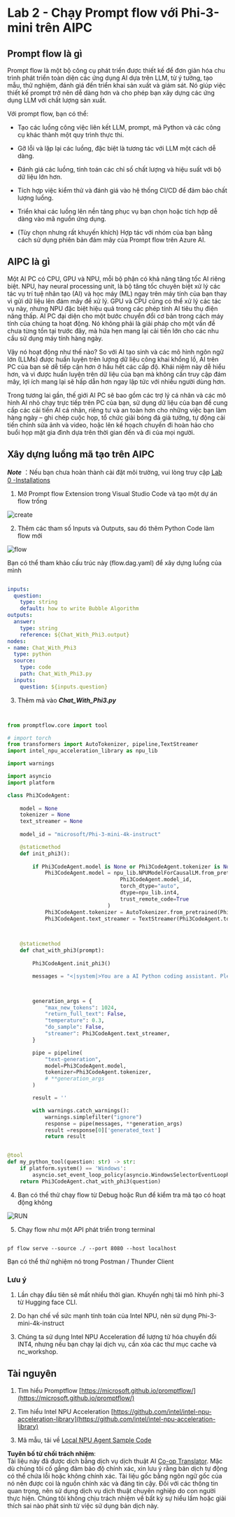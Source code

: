 <!--
CO_OP_TRANSLATOR_METADATA:
{
  "original_hash": "bc29f7fe7fc16bed6932733eac8c81b8",
  "translation_date": "2025-07-17T04:00:00+00:00",
  "source_file": "md/02.Application/02.Code/Phi3/VSCodeExt/HOL/AIPC/02.PromptflowWithNPU.md",
  "language_code": "vi"
}
-->
# **Lab 2 - Chạy Prompt flow với Phi-3-mini trên AIPC**

## **Prompt flow là gì**

Prompt flow là một bộ công cụ phát triển được thiết kế để đơn giản hóa chu trình phát triển toàn diện các ứng dụng AI dựa trên LLM, từ ý tưởng, tạo mẫu, thử nghiệm, đánh giá đến triển khai sản xuất và giám sát. Nó giúp việc thiết kế prompt trở nên dễ dàng hơn và cho phép bạn xây dựng các ứng dụng LLM với chất lượng sản xuất.

Với prompt flow, bạn có thể:

- Tạo các luồng công việc liên kết LLM, prompt, mã Python và các công cụ khác thành một quy trình thực thi.

- Gỡ lỗi và lặp lại các luồng, đặc biệt là tương tác với LLM một cách dễ dàng.

- Đánh giá các luồng, tính toán các chỉ số chất lượng và hiệu suất với bộ dữ liệu lớn hơn.

- Tích hợp việc kiểm thử và đánh giá vào hệ thống CI/CD để đảm bảo chất lượng luồng.

- Triển khai các luồng lên nền tảng phục vụ bạn chọn hoặc tích hợp dễ dàng vào mã nguồn ứng dụng.

- (Tùy chọn nhưng rất khuyến khích) Hợp tác với nhóm của bạn bằng cách sử dụng phiên bản đám mây của Prompt flow trên Azure AI.

## **AIPC là gì**

Một AI PC có CPU, GPU và NPU, mỗi bộ phận có khả năng tăng tốc AI riêng biệt. NPU, hay neural processing unit, là bộ tăng tốc chuyên biệt xử lý các tác vụ trí tuệ nhân tạo (AI) và học máy (ML) ngay trên máy tính của bạn thay vì gửi dữ liệu lên đám mây để xử lý. GPU và CPU cũng có thể xử lý các tác vụ này, nhưng NPU đặc biệt hiệu quả trong các phép tính AI tiêu thụ điện năng thấp. AI PC đại diện cho một bước chuyển đổi cơ bản trong cách máy tính của chúng ta hoạt động. Nó không phải là giải pháp cho một vấn đề chưa từng tồn tại trước đây, mà hứa hẹn mang lại cải tiến lớn cho các nhu cầu sử dụng máy tính hàng ngày.

Vậy nó hoạt động như thế nào? So với AI tạo sinh và các mô hình ngôn ngữ lớn (LLMs) được huấn luyện trên lượng dữ liệu công khai khổng lồ, AI trên PC của bạn sẽ dễ tiếp cận hơn ở hầu hết các cấp độ. Khái niệm này dễ hiểu hơn, và vì được huấn luyện trên dữ liệu của bạn mà không cần truy cập đám mây, lợi ích mang lại sẽ hấp dẫn hơn ngay lập tức với nhiều người dùng hơn.

Trong tương lai gần, thế giới AI PC sẽ bao gồm các trợ lý cá nhân và các mô hình AI nhỏ chạy trực tiếp trên PC của bạn, sử dụng dữ liệu của bạn để cung cấp các cải tiến AI cá nhân, riêng tư và an toàn hơn cho những việc bạn làm hàng ngày – ghi chép cuộc họp, tổ chức giải bóng đá giả tưởng, tự động cải tiến chỉnh sửa ảnh và video, hoặc lên kế hoạch chuyến đi hoàn hảo cho buổi họp mặt gia đình dựa trên thời gian đến và đi của mọi người.

## **Xây dựng luồng mã tạo trên AIPC**

***Note*** ：Nếu bạn chưa hoàn thành cài đặt môi trường, vui lòng truy cập [Lab 0 -Installations](./01.Installations.md)

1. Mở Prompt flow Extension trong Visual Studio Code và tạo một dự án flow trống

![create](../../../../../../../../../translated_images/pf_create.bde888dc83502eba082a058175bbf1eee6791219795393a386b06fd3043ec54d.vi.png)

2. Thêm các tham số Inputs và Outputs, sau đó thêm Python Code làm flow mới

![flow](../../../../../../../../../translated_images/pf_flow.520824c0969f2a94f17e947f86bdc4b4c6c88a2efa394fe3bcfb58c0dbc578a7.vi.png)

Bạn có thể tham khảo cấu trúc này (flow.dag.yaml) để xây dựng luồng của mình

```yaml

inputs:
  question:
    type: string
    default: how to write Bubble Algorithm
outputs:
  answer:
    type: string
    reference: ${Chat_With_Phi3.output}
nodes:
- name: Chat_With_Phi3
  type: python
  source:
    type: code
    path: Chat_With_Phi3.py
  inputs:
    question: ${inputs.question}


```

3. Thêm mã vào ***Chat_With_Phi3.py***

```python


from promptflow.core import tool

# import torch
from transformers import AutoTokenizer, pipeline,TextStreamer
import intel_npu_acceleration_library as npu_lib

import warnings

import asyncio
import platform

class Phi3CodeAgent:
    
    model = None
    tokenizer = None
    text_streamer = None
    
    model_id = "microsoft/Phi-3-mini-4k-instruct"

    @staticmethod
    def init_phi3():
        
        if Phi3CodeAgent.model is None or Phi3CodeAgent.tokenizer is None or Phi3CodeAgent.text_streamer is None:
            Phi3CodeAgent.model = npu_lib.NPUModelForCausalLM.from_pretrained(
                                    Phi3CodeAgent.model_id,
                                    torch_dtype="auto",
                                    dtype=npu_lib.int4,
                                    trust_remote_code=True
                                )
            Phi3CodeAgent.tokenizer = AutoTokenizer.from_pretrained(Phi3CodeAgent.model_id)
            Phi3CodeAgent.text_streamer = TextStreamer(Phi3CodeAgent.tokenizer, skip_prompt=True)

    

    @staticmethod
    def chat_with_phi3(prompt):
        
        Phi3CodeAgent.init_phi3()

        messages = "<|system|>You are a AI Python coding assistant. Please help me to generate code in Python.The answer only genertated Python code, but any comments and instructions do not need to be generated<|end|><|user|>" + prompt +"<|end|><|assistant|>"



        generation_args = {
            "max_new_tokens": 1024,
            "return_full_text": False,
            "temperature": 0.3,
            "do_sample": False,
            "streamer": Phi3CodeAgent.text_streamer,
        }

        pipe = pipeline(
            "text-generation",
            model=Phi3CodeAgent.model,
            tokenizer=Phi3CodeAgent.tokenizer,
            # **generation_args
        )

        result = ''

        with warnings.catch_warnings():
            warnings.simplefilter("ignore")
            response = pipe(messages, **generation_args)
            result =response[0]['generated_text']
            return result


@tool
def my_python_tool(question: str) -> str:
    if platform.system() == 'Windows':
        asyncio.set_event_loop_policy(asyncio.WindowsSelectorEventLoopPolicy())
    return Phi3CodeAgent.chat_with_phi3(question)


```

4. Bạn có thể thử chạy flow từ Debug hoặc Run để kiểm tra mã tạo có hoạt động không

![RUN](../../../../../../../../../translated_images/pf_run.4239e8a0b420a58284edf6ee1471c1697c345670313c8e7beac0edaee15b9a9d.vi.png)

5. Chạy flow như một API phát triển trong terminal

```

pf flow serve --source ./ --port 8080 --host localhost   

```

Bạn có thể thử nghiệm nó trong Postman / Thunder Client

### **Lưu ý**

1. Lần chạy đầu tiên sẽ mất nhiều thời gian. Khuyến nghị tải mô hình phi-3 từ Hugging face CLI.

2. Do hạn chế về sức mạnh tính toán của Intel NPU, nên sử dụng Phi-3-mini-4k-instruct

3. Chúng ta sử dụng Intel NPU Acceleration để lượng tử hóa chuyển đổi INT4, nhưng nếu bạn chạy lại dịch vụ, cần xóa các thư mục cache và nc_workshop.

## **Tài nguyên**

1. Tìm hiểu Promptflow [https://microsoft.github.io/promptflow/](https://microsoft.github.io/promptflow/)

2. Tìm hiểu Intel NPU Acceleration [https://github.com/intel/intel-npu-acceleration-library](https://github.com/intel/intel-npu-acceleration-library)

3. Mã mẫu, tải về [Local NPU Agent Sample Code](../../../../../../../../../code/07.Lab/01/AIPC)

**Tuyên bố từ chối trách nhiệm**:  
Tài liệu này đã được dịch bằng dịch vụ dịch thuật AI [Co-op Translator](https://github.com/Azure/co-op-translator). Mặc dù chúng tôi cố gắng đảm bảo độ chính xác, xin lưu ý rằng bản dịch tự động có thể chứa lỗi hoặc không chính xác. Tài liệu gốc bằng ngôn ngữ gốc của nó nên được coi là nguồn chính xác và đáng tin cậy. Đối với các thông tin quan trọng, nên sử dụng dịch vụ dịch thuật chuyên nghiệp do con người thực hiện. Chúng tôi không chịu trách nhiệm về bất kỳ sự hiểu lầm hoặc giải thích sai nào phát sinh từ việc sử dụng bản dịch này.